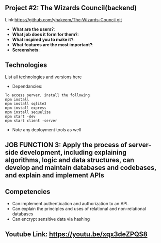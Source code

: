 ## Project #2: The Wizards Council(backend)
<!-- Give a high-level overview of the project purpose -->
Link:https://github.com/yhakeem/The-Wizards-Council.git

- **What are the users?**:
- **What job does it form for them?**:
- **What inspired you to make it?**: 
- **What features are the most important?**:
- **Screenshots**: 
 

## Technologies



List all technologies and versions here
- Dependancies: 
``` 
To access server, install the following
npm install 
npm install sqlite3
npm install express
npm install sequelize
npm start -dev
npm start client -server
```
- Note any deployment tools as well

## JOB FUNCTION 3: Apply the process of server-side development, including explaining algorithms, logic and data structures, can develop and maintain databases and codebases, and explain and implement APIs

## Competencies
- Can implement authentication and authorization to an API. 
- Can explain the principles and uses of relational and non-relational databases
- Can encrypt sensitive data via hashing

## Youtube Link: https://youtu.be/xqx3deZPQS8

<!-- Script:    -->
